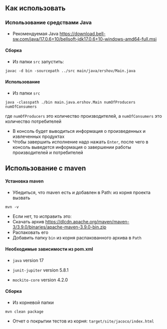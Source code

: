 ## Как использовать

### Использование средствами Java

- Рекомендуемая Java https://download.bell-sw.com/java/17.0.6+10/bellsoft-jdk17.0.6+10-windows-amd64-full.msi

#### Сборка
- Из папки `src` запустить:

```
javac -d bin -sourcepath ../src main/java/ershov/Main.java
```

#### Использование

- Из папки `src`
```
java -classpath ./bin main.java.ershov.Main numOfProducers numOfConsumers
```
где `numOfProducers` это количество производителей, а `numOfConsumers` это количество потребителей

- В консоль будет выводиться информация о произведенных и извлеченных продуктах
- Чтобы завершить исполнение надо нажать `Enter`, после чего в консоль выведется информация о завершении работы производителей и потребителей

## Использование с maven

#### Установка maven

- Убедиться, что maven есть и добавлен в Path: из корня проекта вызвать
```
mvn -v
```
- Если нет, то исправить это:
- Скачать архив https://dlcdn.apache.org/maven/maven-3/3.9.0/binaries/apache-maven-3.9.0-bin.zip
- Распаковать его
- Добавить папку `bin` из корня распакованного архива в `Path`

#### Необходимые зависимости из pom.xml

- `java` version 17

- `junit-jupiter` version 5.8.1

- `mockito-core` version 4.2.0

#### Сборка

- Из корневой папки
```
mvn clean package
```

- Отчет о покрытии тестов из корня: `target/site/jacoco/index.html`
